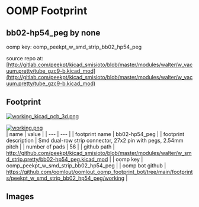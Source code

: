 # OOMP Footprint  
## bb02-hp54_peg  by none  
  
oomp key: oomp_peekpt_w_smd_strip_bb02_hp54_peg  
  
source repo at: [http://gitlab.com/peekpt/kicad_smisioto/blob/master/modules/walter/w_vacuum.pretty/tube_gzc9-b.kicad_mod](http://gitlab.com/peekpt/kicad_smisioto/blob/master/modules/walter/w_vacuum.pretty/tube_gzc9-b.kicad_mod)  
## Footprint  
  
[![working_kicad_pcb_3d.png](working_kicad_pcb_3d_600.png)](working_kicad_pcb_3d.png)  
  
[![working.png](working_600.png)](working.png)  
| name | value | 
| --- | --- | 
| footprint name | bb02-hp54_peg | 
| footprint description | Smd dual-row strip connector, 27x2 pin with pegs, 2.54mm pitch | 
| number of pads | 56 | 
| github path | http://github.com/peekpt/kicad_smisioto/blob/master/modules/walter/w_smd_strip.pretty/bb02-hp54_peg.kicad_mod | 
| oomp key | oomp_peekpt_w_smd_strip_bb02_hp54_peg | 
| oomp bot github | https://github.com/oomlout/oomlout_oomp_footprint_bot/tree/main/footprints/peekpt_w_smd_strip_bb02_hp54_peg/working | 
## Images  
